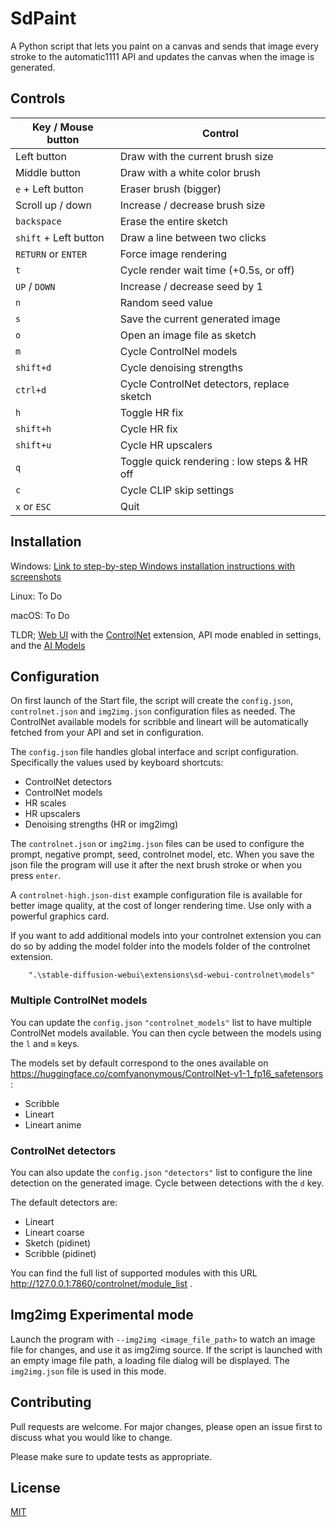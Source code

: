 # SdPaint

A Python script that lets you paint on a canvas and sends that image every stroke to the automatic1111 API and updates
the canvas when the image is generated.

## Controls

| Key / Mouse button    | Control                                     |
|-----------------------|---------------------------------------------|
| Left button           | Draw with the current brush size            |
| Middle button         | Draw with a white color brush               |
| `e` + Left button     | Eraser brush (bigger)                       |
| Scroll up / down      | Increase / decrease brush size              |
| `backspace`           | Erase the entire sketch                     |
| `shift` + Left button | Draw a line between two clicks              |
| `RETURN` or `ENTER`   | Force image rendering                       |
| `t`                   | Cycle render wait time (+0.5s, or off)      |
| `UP` / `DOWN`         | Increase / decrease seed by 1               |
| `n`                   | Random seed value                           |
| `s`                   | Save the current generated image            |
| `o`                   | Open an image file as sketch                |
| `m`                   | Cycle ControlNel models                     |
| `shift+d`             | Cycle denoising strengths                   |
| `ctrl+d`              | Cycle ControlNet detectors, replace sketch  |
| `h`                   | Toggle HR fix                               |
| `shift+h`             | Cycle HR fix                                |
| `shift+u`             | Cycle HR upscalers                          |
| `q`                   | Toggle quick rendering : low steps & HR off |
| `c`                   | Cycle CLIP skip settings                    |
| `x` or `ESC`          | Quit                                        |

## Installation

Windows: [Link to step-by-step Windows installation instructions with screenshots](INSTALL_Windows.md)

Linux: To Do

macOS: To Do

TLDR; [Web UI](https://github.com/AUTOMATIC1111/stable-diffusion-webui) with
the [ControlNet](https://github.com/Mikubill/sd-webui-controlnet) extension, API mode enabled in settings, and
the [AI Models](https://huggingface.co/lllyasviel/ControlNet-v1-1)

## Configuration

On first launch of the Start file, the script will create the `config.json`, `controlnet.json` and `img2img.json`
configuration files as needed. The ControlNet
available models for scribble and lineart will be automatically fetched from your API and set in configuration.

The `config.json` file handles global interface and script configuration. Specifically the values used by keyboard shortcuts:

 - ControlNet detectors
 - ControlNet models
 - HR scales
 - HR upscalers
 - Denoising strengths (HR or img2img)

The `controlnet.json` or `img2img.json` files can be used to configure the prompt, negative prompt, seed, controlnet
model, etc.
When you save the json file the program will use it after the next brush stroke or when you press `enter`.

A `controlnet-high.json-dist` example configuration file is available for better image quality, at the cost of longer
rendering time.
Use only with a powerful graphics card.

If you want to add additional models into your controlnet extension you can do so by adding the model folder into the
models folder of the controlnet extension.

```
    ".\stable-diffusion-webui\extensions\sd-webui-controlnet\models"
```

### Multiple ControlNet models

You can update the `config.json` `"controlnet_models"` list to have multiple ControlNet models available. You can then
cycle
between the models using the `l` and `m` keys.

The models set by default correspond to the ones available
on https://huggingface.co/comfyanonymous/ControlNet-v1-1_fp16_safetensors :

- Scribble
- Lineart
- Lineart anime

### ControlNet detectors

You can also update the `config.json` `"detectors"` list to configure the line detection on the generated image. Cycle
between detections
with the `d` key.

The default detectors are:

- Lineart
- Lineart coarse
- Sketch (pidinet)
- Scribble (pidinet)

You can find the full list of supported modules with this URL http://127.0.0.1:7860/controlnet/module_list .

## Img2img Experimental mode

Launch the program with `--img2img <image_file_path>` to watch an image file for changes, and use it as img2img source.
If the script is launched
with an empty image file path, a loading file dialog will be displayed.
The `img2img.json` file is used in this mode.

## Contributing

Pull requests are welcome. For major changes, please open an issue first
to discuss what you would like to change.

Please make sure to update tests as appropriate.

## License

[MIT](https://choosealicense.com/licenses/mit/)
